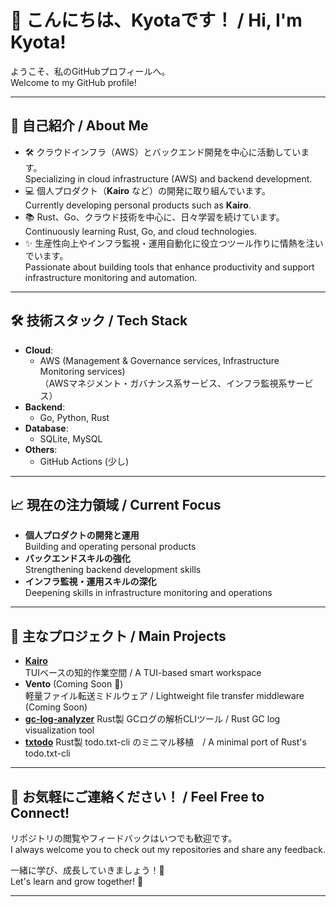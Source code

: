 # 👋 こんにちは、Kyotaです！ / Hi, I'm Kyota!

ようこそ、私のGitHubプロフィールへ。  
Welcome to my GitHub profile!

---

## 🚀 自己紹介 / About Me

- 🛠️ クラウドインフラ（AWS）とバックエンド開発を中心に活動しています。  
  Specializing in cloud infrastructure (AWS) and backend development.
- 💻 個人プロダクト（**Kairo** など）の開発に取り組んでいます。  
  Currently developing personal products such as **Kairo**.
- 📚 Rust、Go、クラウド技術を中心に、日々学習を続けています。  
  Continuously learning Rust, Go, and cloud technologies.
- ✨ 生産性向上やインフラ監視・運用自動化に役立つツール作りに情熱を注いでいます。  
  Passionate about building tools that enhance productivity and support infrastructure monitoring and automation.

---

## 🛠️ 技術スタック / Tech Stack

- **Cloud**:  
  - AWS (Management & Governance services, Infrastructure Monitoring services)  
    （AWSマネジメント・ガバナンス系サービス、インフラ監視系サービス）
- **Backend**:  
  - Go, Python, Rust
- **Database**:  
  - SQLite, MySQL
- **Others**:  
  - GitHub Actions (少し)
  
---

## 📈 現在の注力領域 / Current Focus

- **個人プロダクトの開発と運用**  
  Building and operating personal products
- **バックエンドスキルの強化**  
  Strengthening backend development skills
- **インフラ監視・運用スキルの深化**  
  Deepening skills in infrastructure monitoring and operations

---

## 📝 主なプロジェクト / Main Projects

- [**Kairo**](https://github.com/kyotalab/kairo)  
  TUIベースの知的作業空間 / A TUI-based smart workspace
- **Vento** (Coming Soon 🚀)  
  軽量ファイル転送ミドルウェア / Lightweight file transfer middleware (Coming Soon)
- [**gc-log-analyzer**](https://github.com/kyotalab/gc-log-analyzer)
  Rust製 GCログの解析CLIツール / Rust GC log visualization tool
- [**txtodo**](https://github.com/kyotalab/txtodo)
  Rust製 todo.txt-cli のミニマル移植　/ A minimal port of Rust's todo.txt-cli

---

## 🌱 お気軽にご連絡ください！ / Feel Free to Connect!

リポジトリの閲覧やフィードバックはいつでも歓迎です。  
I always welcome you to check out my repositories and share any feedback.

一緒に学び、成長していきましょう！🚀  
Let's learn and grow together! 🚀

---

